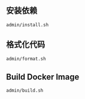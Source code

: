 ## 安装依赖

```
admin/install.sh
```

## 格式化代码

```
admin/format.sh
```

## Build Docker Image

```
admin/build.sh
```
